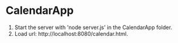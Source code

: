 # CalendarApp

1. Start the server with 'node server.js' in the CalendarApp folder.
2. Load url: http://localhost:8080/calendar.html.
